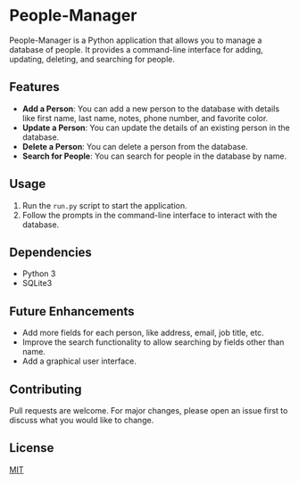 # People-Manager
People-Manager is a Python application that allows you to manage a database of people. It provides a command-line interface for adding, updating, deleting, and searching for people.

## Features

- **Add a Person**: You can add a new person to the database with details like first name, last name, notes, phone number, and favorite color.
- **Update a Person**: You can update the details of an existing person in the database.
- **Delete a Person**: You can delete a person from the database.
- **Search for People**: You can search for people in the database by name.

## Usage

1. Run the `run.py` script to start the application.
2. Follow the prompts in the command-line interface to interact with the database.

## Dependencies

- Python 3
- SQLite3

## Future Enhancements

- Add more fields for each person, like address, email, job title, etc.
- Improve the search functionality to allow searching by fields other than name.
- Add a graphical user interface.

## Contributing

Pull requests are welcome. For major changes, please open an issue first to discuss what you would like to change.

## License

[MIT](https://choosealicense.com/licenses/mit/)